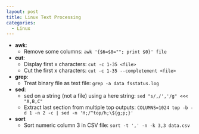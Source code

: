 ```yaml
---
layout: post
title: Linux Text Processing
categories:
  - Linux
---
```

* **awk**:
  * Remove some columns: `awk '{$6=$8=""; print $0}' file`  
* **cut**:  
  * Display first x characters: `cut -c 1-35 <file>`
  * Cut the first x characters: `cut -c 1-35 --completement <file>`
* **grep**:  
  * Treat binary file as text file: `grep -a data fsstatus.log`
* **sed**:  
  * sed on a string (not a file) using a here string: `sed "s/,/','/g" <<< "A,B,C"`  
  * Extract last section from multiple top outputs: `COLUMNS=1024 top -b -d 1 -n 2 -c | sed -n 'H;/^top/h;\${g;p;}'`  
* **sort**
  * Sort numeric column 3 in CSV file: `sort -t ',' -n -k 3,3 data.csv`  

